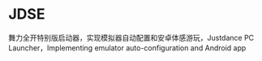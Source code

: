 # JDSE
舞力全开特别版启动器，实现模拟器自动配置和安卓体感游玩，Justdance PC Launcher，Implementing emulator auto-configuration and Android app
